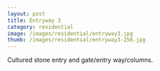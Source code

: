```yaml
---
layout: post
title: Entryway 3
category: residential
image: /images/residential/entryway3.jpg
thumb: /images/residential/entryway3-256.jpg
---
```

Cultured stone entry and gate/entry way/columns.
